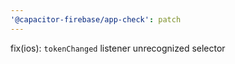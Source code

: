 ```yaml
---
'@capacitor-firebase/app-check': patch
---
```


fix(ios): `tokenChanged` listener unrecognized selector
